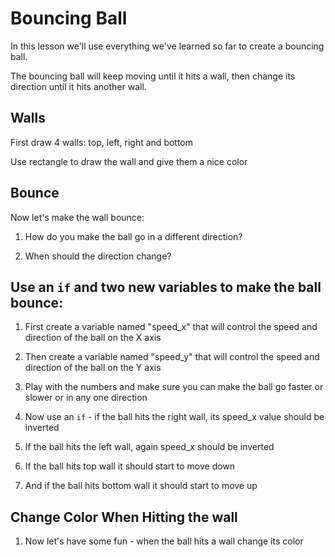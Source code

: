 # Bouncing Ball

In this lesson we'll use everything we've learned so far to create a bouncing ball.

The bouncing ball will keep moving until it hits a wall, then change its direction until it hits another wall.

## Walls

First draw 4 walls: top, left, right and bottom

Use rectangle to draw the wall and give them a nice color

## Bounce

Now let's make the wall bounce:

1. How do you make the ball go in a different direction?

2. When should the direction change?

## Use an `if` and two new variables to make the ball bounce:

1. First create a variable named "speed_x" that will control the speed and direction of the ball on the X axis

2. Then create a variable named "speed_y" that will control the speed and direction of the ball on the Y axis

3. Play with the numbers and make sure you can make the ball go faster or slower or in any one direction

4. Now use an `if` - if the ball hits the right wall, its speed_x value should be inverted

5. If the ball hits the left wall, again speed_x should be inverted

6. If the ball hits top wall it should start to move down

7. And if the ball hits bottom wall it should start to move up

## Change Color When Hitting the wall

1. Now let's have some fun - when the ball hits a wall change its color

